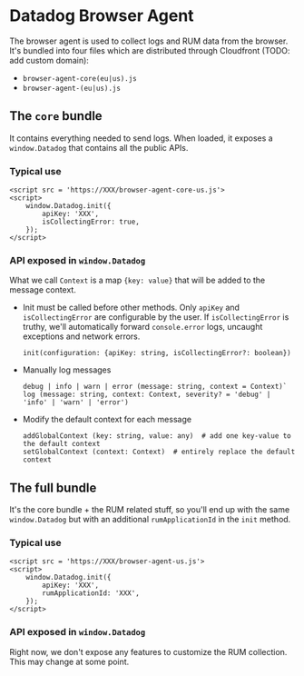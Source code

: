 # Datadog Browser Agent

The browser agent is used to collect logs and RUM data from the browser.
It's bundled into four files which are distributed through Cloudfront (TODO: add custom domain):

- `browser-agent-core(eu|us).js`
- `browser-agent-(eu|us).js`

## The `core` bundle

It contains everything needed to send logs. When loaded, it exposes a `window.Datadog` that
contains all the public APIs.

### Typical use

```
<script src = 'https://XXX/browser-agent-core-us.js'>
<script>
    window.Datadog.init({
        apiKey: 'XXX',
        isCollectingError: true,
    });
</script>
```

### API exposed in `window.Datadog`

What we call `Context` is a map `{key: value}` that will be added to the message context.

- Init must be called before other methods. Only `apiKey` and `isCollectingError` are configurable by the user.
  If `isCollectingError` is truthy, we'll automatically forward `console.error` logs, uncaught exceptions and network errors.

  ```
  init(configuration: {apiKey: string, isCollectingError?: boolean})
  ```

- Manually log messages

  ```
  debug | info | warn | error (message: string, context = Context)`
  log (message: string, context: Context, severity? = 'debug' | 'info' | 'warn' | 'error')
  ```

- Modify the default context for each message
  ```
  addGlobalContext (key: string, value: any)  # add one key-value to the default context
  setGlobalContext (context: Context)  # entirely replace the default context
  ```

## The full bundle

It's the core bundle + the RUM related stuff, so you'll end up with the same
`window.Datadog` but with an additional `rumApplicationId` in the `init` method.

### Typical use

```
<script src = 'https://XXX/browser-agent-us.js'>
<script>
    window.Datadog.init({
        apiKey: 'XXX',
        rumApplicationId: 'XXX',
    });
</script>
```

### API exposed in `window.Datadog`

Right now, we don't expose any features to customize the RUM collection.
This may change at some point.
